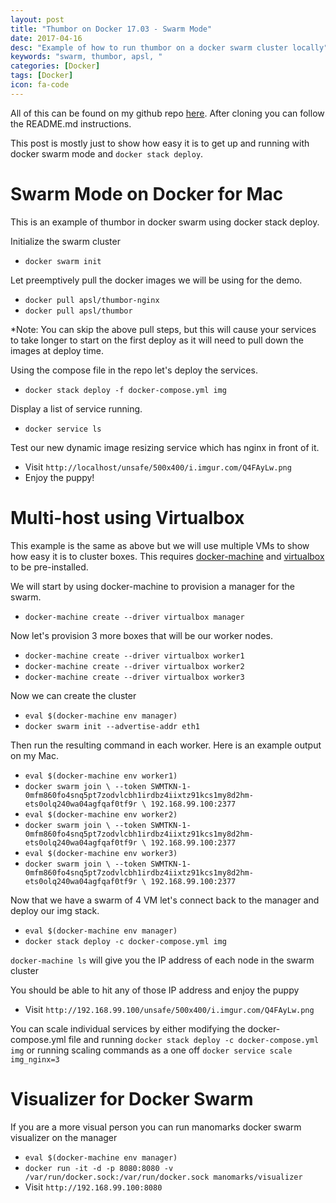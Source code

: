 ```yaml
---
layout: post
title: "Thumbor on Docker 17.03 - Swarm Mode"
date: 2017-04-16
desc: "Example of how to run thumbor on a docker swarm cluster locally"
keywords: "swarm, thumbor, apsl, "
categories: [Docker]
tags: [Docker]
icon: fa-code
---
```


All of this can be found on my github repo [here](https://github.com/beenanner/thumborswarm). After cloning you can follow the README.md instructions.

This post is mostly just to show how easy it is to get up and running with docker swarm mode and `docker stack deploy`.


# Swarm Mode on Docker for Mac
This is an example of thumbor in docker swarm using docker stack deploy.

Initialize the swarm cluster
- `docker swarm init`

Let preemptively pull the docker images we will be using for the demo. 
- `docker pull apsl/thumbor-nginx`
- `docker pull apsl/thumbor`

*Note: You can skip the above pull steps, but this will cause your services to take longer to start on the first deploy as it will need to pull down the images at deploy time.

Using the compose file in the repo let's deploy the services.
- `docker stack deploy -f docker-compose.yml img`

Display a list of service running.
- `docker service ls`

Test our new dynamic image resizing service which has nginx in front of it.
- Visit `http://localhost/unsafe/500x400/i.imgur.com/Q4FAyLw.png`
- Enjoy the puppy!


# Multi-host using Virtualbox

This example is the same as above but we will use multiple VMs to show how easy it is to cluster boxes. This requires [docker-machine](https://docs.docker.com/machine/install-machine/) and [virtualbox](https://www.virtualbox.org/) to be pre-installed.

We will start by using docker-machine to provision a manager for the swarm.
- `docker-machine create --driver virtualbox manager`

Now let's provision 3 more boxes that will be our worker nodes.
- `docker-machine create --driver virtualbox worker1`
- `docker-machine create --driver virtualbox worker2`
- `docker-machine create --driver virtualbox worker3`

Now we can create the cluster
- `eval $(docker-machine env manager)`
- `docker swarm init --advertise-addr eth1` 

Then run the resulting command in each worker. Here is an example output on my Mac.
- `eval $(docker-machine env worker1)`
- `docker swarm join \
    --token SWMTKN-1-0mfm860fo4snq5pt7zodvlcbh1irdbz4iixtz91kcs1my8d2hm-ets0olq240wa04agfqaf0tf9r \
    192.168.99.100:2377`
- `eval $(docker-machine env worker2)`
- `docker swarm join \
    --token SWMTKN-1-0mfm860fo4snq5pt7zodvlcbh1irdbz4iixtz91kcs1my8d2hm-ets0olq240wa04agfqaf0tf9r \
    192.168.99.100:2377`
- `eval $(docker-machine env worker3)`
- `docker swarm join \
    --token SWMTKN-1-0mfm860fo4snq5pt7zodvlcbh1irdbz4iixtz91kcs1my8d2hm-ets0olq240wa04agfqaf0tf9r \
    192.168.99.100:2377`
    
Now that we have a swarm of 4 VM let's connect back to the manager and deploy our img stack.
- `eval $(docker-machine env manager)`
- `docker stack deploy -c docker-compose.yml img`

`docker-machine ls` will give you the IP address of each node in the swarm cluster

You should be able to hit any of those IP address and enjoy the puppy
- Visit `http://192.168.99.100/unsafe/500x400/i.imgur.com/Q4FAyLw.png`

You can scale individual services by either modifying the docker-compose.yml file and running `docker stack deploy -c docker-compose.yml img` or running scaling commands as a one off `docker service scale img_nginx=3`


# Visualizer for Docker Swarm
If you are a more visual person you can run manomarks docker swarm visualizer on the manager
- `eval $(docker-machine env manager)`
- `docker run -it -d -p 8080:8080 -v /var/run/docker.sock:/var/run/docker.sock manomarks/visualizer`
- Visit `http://192.168.99.100:8080`